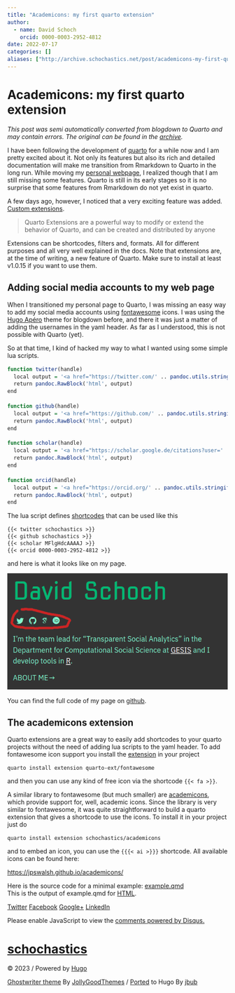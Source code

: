```yaml
---
title: "Academicons: my first quarto extension"
author:
  - name: David Schoch
    orcid: 0000-0003-2952-4812
date: 2022-07-17
categories: []
aliases: ["http://archive.schochastics.net/post/academicons-my-first-quarto-extension/"]
---
```


# Academicons: my first quarto extension

*This post was semi automatically converted from blogdown to Quarto and may contain errors. The original can be found in the [archive](http://archive.schochastics.net/post/academicons-my-first-quarto-extension/).*


I have been following the development of [quarto](https://quarto.org/)
for a while now and I am pretty excited about it. Not only its features
but also its rich and detailed documentation will make me transition
from Rmarkdown to Quarto in the long run. While moving my [personal
webpage](https://mr.schochastics.net/), I realized though that I am
still missing some features. Quarto is still in its early stages so it
is no surprise that some features from Rmarkdown do not yet exist in
quarto.

A few days ago, however, I noticed that a very exciting feature was
added. [Custom extensions](https://quarto.org/docs/extensions/).

> Quarto Extensions are a powerful way to modify or extend the behavior
> of Quarto, and can be created and distributed by anyone

Extensions can be shortcodes, filters and, formats. All for different
purposes and all very well explained in the docs. Note that extensions
are, at the time of writing, a new feature of Quarto. Make sure to
install at least v1.0.15 if you want to use them.

## Adding social media accounts to my web page

When I transitioned my personal page to Quarto, I was missing an easy
way to add my social media accounts using
[fontawesome](https://fontawesome.com/) icons. I was using the [Hugo
Apéro](https://hugo-apero-docs.netlify.app/) theme for blogdown before,
and there it was just a matter of adding the usernames in the yaml
header. As far as I understood, this is not possible with Quarto (yet).

So at that time, I kind of hacked my way to what I wanted using some
simple lua scripts.

``` r
function twitter(handle)
  local output = '<a href="https://twitter.com/' .. pandoc.utils.stringify(handle) .. '"><i class="bi bi-twitter" ></i></a>'
  return pandoc.RawBlock('html', output)
end

function github(handle)
  local output = '<a href="https://github.com/' .. pandoc.utils.stringify(handle) .. '"><i class="bi bi-github" ></i></a>'
  return pandoc.RawBlock('html', output)
end

function scholar(handle)
  local output = '<a href="https://scholar.google.de/citations?user=' .. pandoc.utils.stringify(handle) .. '&hl=en"><i class="ai ai-google-scholar" ></i></a>'
  return pandoc.RawBlock('html', output)
end

function orcid(handle)
  local output = '<a href="https://orcid.org/' .. pandoc.utils.stringify(handle) .. '"><i class="ai ai-orcid" ></i></a>'
  return pandoc.RawBlock('html', output)
end
```

The lua script defines
[shortcodes](http://blog.schochastics.net/post/academicons-my-first-quarto-extension/icon%20https://quarto.org/docs/extensions/shortcodes.html)
that can be used like this

``` hljs
{{< twitter schochastics >}}
{{< github schochastics >}}
{{< scholar MFlgHdcAAAAJ >}}
{{< orcid 0000-0003-2952-4812 >}}
```

and here is what it looks like on my page.

![](socials.png)

You can find the full code of my page on
[github](https://github.com/schochastics/quarto-schochastics).

## The academicons extension

Quarto extensions are a great way to easily add shortcodes to your
quarto projects without the need of adding lua scripts to the yaml
header. To add fontawesome icon support you install the
[extension](https://github.com/quarto-ext/fontawesome) in your project

``` hljs
quarto install extension quarto-ext/fontawesome
```

and then you can use any kind of free icon via the shortcode
`{{< fa >}}`.

A similar library to fontawesome (but much smaller) are
[academicons](https://jpswalsh.github.io/academicons/), which provide
support for, well, academic icons. Since the library is very similar to
fontawesome, it was quite straightforward to build a quarto extension
that gives a shortcode to use the icons. To install it in your project
just do

``` hljs
quarto install extension schochastics/academicons
```

and to embed an icon, you can use the `{{{< ai >}}}` shortcode. All
available icons can be found here:

<https://jpswalsh.github.io/academicons/>

Here is the source code for a minimal example:
[example.qmd](https://github.com/schochastics/academicons/blob/main/example.qmd)  
This is the output of example.qmd for
[HTML](https://schochastics.github.io/academicons/).

[
Twitter](https://twitter.com/share?text=Academicons%3a%20my%20first%20quarto%20extension&url=http%3a%2f%2fblog.schochastics.net%2fpost%2facademicons-my-first-quarto-extension%2f)
[
Facebook](https://www.facebook.com/sharer/sharer.php?u=http%3a%2f%2fblog.schochastics.net%2fpost%2facademicons-my-first-quarto-extension%2f)
[
Google+](https://plus.google.com/share?url=http%3a%2f%2fblog.schochastics.net%2fpost%2facademicons-my-first-quarto-extension%2f)
[
LinkedIn](https://www.linkedin.com/shareArticle?mini=true&title=Academicons%3a%20my%20first%20quarto%20extension&url=http%3a%2f%2fblog.schochastics.net%2fpost%2facademicons-my-first-quarto-extension%2f&summary=)

Please enable JavaScript to view the [comments powered by
Disqus.](https://disqus.com/?ref_noscript)

# [schochastics](http://blog.schochastics.net/ "schochastics")

[](#)

© 2023 / Powered by [Hugo](https://gohugo.io/)

[Ghostwriter theme](https://github.com/roryg/ghostwriter) By
[JollyGoodThemes](http://jollygoodthemes.com/) /
[Ported](https://github.com/jbub/ghostwriter) to Hugo By
[jbub](https://github.com/jbub)
